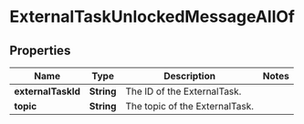 

# ExternalTaskUnlockedMessageAllOf

## Properties

Name | Type | Description | Notes
------------ | ------------- | ------------- | -------------
**externalTaskId** | **String** | The ID of the ExternalTask. | 
**topic** | **String** | The topic of the ExternalTask. | 



